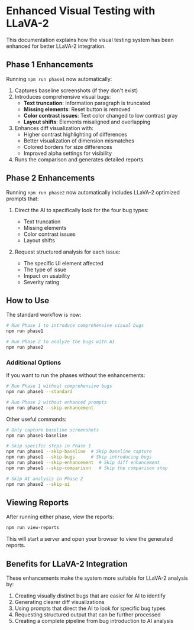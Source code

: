 # Enhanced Visual Testing with LLaVA-2

This documentation explains how the visual testing system has been enhanced for better LLaVA-2 integration.

## Phase 1 Enhancements

Running `npm run phase1` now automatically:

1. Captures baseline screenshots (if they don't exist)
2. Introduces comprehensive visual bugs:
   - **Text truncation**: Information paragraph is truncated
   - **Missing elements**: Reset button is removed
   - **Color contrast issues**: Text color changed to low contrast gray
   - **Layout shifts**: Elements misaligned and overlapping
3. Enhances diff visualization with:
   - Higher contrast highlighting of differences
   - Better visualization of dimension mismatches
   - Colored borders for size differences
   - Improved alpha settings for visibility
4. Runs the comparison and generates detailed reports

## Phase 2 Enhancements

Running `npm run phase2` now automatically includes LLaVA-2 optimized prompts that:

1. Direct the AI to specifically look for the four bug types:
   - Text truncation
   - Missing elements
   - Color contrast issues
   - Layout shifts

2. Request structured analysis for each issue:
   - The specific UI element affected
   - The type of issue
   - Impact on usability
   - Severity rating

## How to Use

The standard workflow is now:

```bash
# Run Phase 1 to introduce comprehensive visual bugs
npm run phase1

# Run Phase 2 to analyze the bugs with AI
npm run phase2
```

### Additional Options

If you want to run the phases without the enhancements:

```bash
# Run Phase 1 without comprehensive bugs
npm run phase1 --standard

# Run Phase 2 without enhanced prompts
npm run phase2 --skip-enhancement
```

Other useful commands:

```bash
# Only capture baseline screenshots
npm run phase1-baseline

# Skip specific steps in Phase 1
npm run phase1 --skip-baseline  # Skip baseline capture
npm run phase1 --skip-bugs      # Skip introducing bugs
npm run phase1 --skip-enhancement  # Skip diff enhancement
npm run phase1 --skip-comparison   # Skip the comparison step

# Skip AI analysis in Phase 2
npm run phase2 --skip-ai
```

## Viewing Reports

After running either phase, view the reports:

```bash
npm run view-reports
```

This will start a server and open your browser to view the generated reports.

## Benefits for LLaVA-2 Integration

These enhancements make the system more suitable for LLaVA-2 analysis by:

1. Creating visually distinct bugs that are easier for AI to identify
2. Generating clearer diff visualizations
3. Using prompts that direct the AI to look for specific bug types
4. Requesting structured output that can be further processed
5. Creating a complete pipeline from bug introduction to AI analysis
